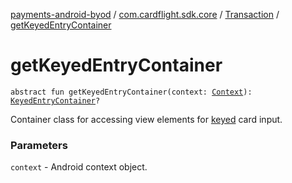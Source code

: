 [payments-android-byod](../../index.md) / [com.cardflight.sdk.core](../index.md) / [Transaction](index.md) / [getKeyedEntryContainer](./get-keyed-entry-container.md)

# getKeyedEntryContainer

`abstract fun getKeyedEntryContainer(context: `[`Context`](https://developer.android.com/reference/android/content/Context.html)`): `[`KeyedEntryContainer`](../-keyed-entry-container/index.md)`?`

Container class for accessing view elements for [keyed](#) card input.

### Parameters

`context` - Android context object.
